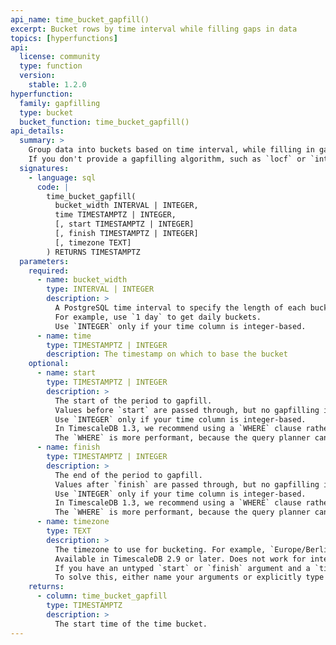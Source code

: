 ```yaml
---
api_name: time_bucket_gapfill()
excerpt: Bucket rows by time interval while filling gaps in data
topics: [hyperfunctions]
api:
  license: community
  type: function
  version:
    stable: 1.2.0
hyperfunction:
  family: gapfilling
  type: bucket
  bucket_function: time_bucket_gapfill()
api_details:
  summary: >
    Group data into buckets based on time interval, while filling in gaps of missing data.
    If you don't provide a gapfilling algorithm, such as `locf` or `interpolate`, gaps are left as `NULL` in the returned data.
  signatures:
    - language: sql
      code: |
        time_bucket_gapfill(
          bucket_width INTERVAL | INTEGER,
          time TIMESTAMPTZ | INTEGER,
          [, start TIMESTAMPTZ | INTEGER]
          [, finish TIMESTAMPTZ | INTEGER]
          [, timezone TEXT]
        ) RETURNS TIMESTAMPTZ
  parameters:
    required:
      - name: bucket_width
        type: INTERVAL | INTEGER
        description: >
          A PostgreSQL time interval to specify the length of each bucket.
          For example, use `1 day` to get daily buckets.
          Use `INTEGER` only if your time column is integer-based.
      - name: time
        type: TIMESTAMPTZ | INTEGER
        description: The timestamp on which to base the bucket
    optional:
      - name: start
        type: TIMESTAMPTZ | INTEGER
        description: >
          The start of the period to gapfill.
          Values before `start` are passed through, but no gapfilling is performed.
          Use `INTEGER` only if your time column is integer-based.
          In TimescaleDB 1.3, we recommend using a `WHERE` clause rather than specifying `start`.
          The `WHERE` is more performant, because the query planner can filter out chunks by constraint exclusion.
      - name: finish
        type: TIMESTAMPTZ | INTEGER
        description: >
          The end of the period to gapfill.
          Values after `finish` are passed through, but no gapfilling is performed.
          Use `INTEGER` only if your time column is integer-based.
          In TimescaleDB 1.3, we recommend using a `WHERE` clause rather than specifying `finish`.
          The `WHERE` is more performant, because the query planner can filter out chunks by constraint exclusion.
      - name: timezone
        type: TEXT
        description: >
          The timezone to use for bucketing. For example, `Europe/Berlin`.
          Available in TimescaleDB 2.9 or later. Does not work for integer-based time.
          If you have an untyped `start` or `finish` argument and a `timezone` argument, you might run into a problem where you are not passing your arguments for the parameter that you expect.
          To solve this, either name your arguments or explicitly type cast them.
    returns:
      - column: time_bucket_gapfill
        type: TIMESTAMPTZ
        description: >
          The start time of the time bucket.
---
```



